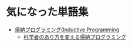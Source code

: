# 気になった単語集

* [帰納プログラミング(Inductive Programming](https://ja.wikipedia.org/wiki/%E5%B8%B0%E7%B4%8D%E3%83%97%E3%83%AD%E3%82%B0%E3%83%A9%E3%83%9F%E3%83%B3%E3%82%B0)
  * [科学者のあり方を変える帰納プログラミング](https://developer.smartnews.com/blog/2017/03/inductive-programming/)
